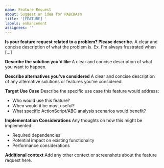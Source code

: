 ```yaml
---
name: Feature Request
about: Suggest an idea for RABCDAsm
title: '[FEATURE] '
labels: enhancement
assignees: ''
---
```


**Is your feature request related to a problem? Please describe.**
A clear and concise description of what the problem is. Ex. I'm always frustrated when [...]

**Describe the solution you'd like**
A clear and concise description of what you want to happen.

**Describe alternatives you've considered**
A clear and concise description of any alternative solutions or features you've considered.

**Target Use Case**
Describe the specific use case this feature would address:
- Who would use this feature?
- When would it be most useful?
- What specific ActionScript/ABC analysis scenarios would benefit?

**Implementation Considerations**
Any thoughts on how this might be implemented:
- Required dependencies
- Potential impact on existing functionality
- Performance considerations

**Additional context**
Add any other context or screenshots about the feature request here.
